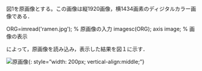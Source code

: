 図1を原画像とする。この画像は縦1920画像，横1434画素のディジタルカラー画像である．

ORG=imread('ramen.jpg'); % 原画像の入力
imagesc(ORG); axis image; % 画像の表示

によって，原画像を読み込み，表示した結果を図１に示す．

![原画像](https://github.com/fujikawabata/MATLAB/raw/master/image/kadai1/ramen.jpg?raw=true){: style=”width: 200px; vertical-align:middle;”}
